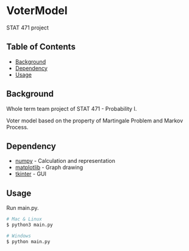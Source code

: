 # VoterModel
 STAT 471 project

## Table of Contents

- [Background](#background)
- [Dependency](#dependency)
- [Usage](#usage)

## Background
Whole term team project of STAT 471 - Probability I.

Voter model based on the property of Martingale Problem and Markov Process.

## Dependency
- [numpy](https://numpy.org/) - Calculation and representation
- [matplotlib](https://matplotlib.org/) - Graph drawing
- [tkinter](https://docs.python.org/3/library/tkinter.html) - GUI

## Usage
Run main.py.
```sh
# Mac & Linux
$ python3 main.py

# Windows
$ python main.py
```
